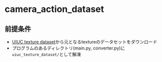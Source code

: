 # camera_action_dataset

## 前提条件
- [UIUC texture dataset](http://slazebni.cs.illinois.edu/research/uiuc_texture_dataset.zip)から元となるtextureのデータセットをダウンロード
- プログラムのあるディレクトリ(main.py, converter.py)に`uiuc_texture_dataset/`として解凍
